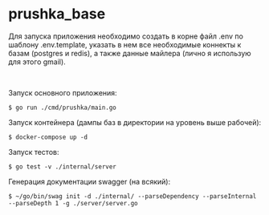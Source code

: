 # prushka_base

Для запуска приложения необходимо создать в корне файл .env по шаблону .env.template, 
указать в нем все необходимые коннекты к базам (postgres и redis), а также
данные майлера (лично я использую для этого gmail).


<br>

Запуск основного приложения:
```
$ go run ./cmd/prushka/main.go
```

Запуск контейнера (дампы баз в директории на уровень выше рабочей):
```
$ docker-compose up -d
```

Запуск тестов: 
```
$ go test -v ./internal/server
```

Генерация документации swagger (на всякий):
```
$ ~/go/bin/swag init -d ./internal/ --parseDependency --parseInternal --parseDepth 1 -g ./server/server.go
```